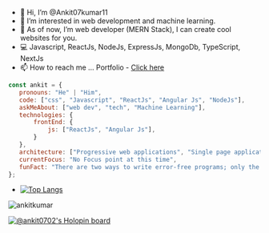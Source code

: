 - 👋 Hi, I’m @Ankit07kumar11
- 👀 I’m interested in web development and machine learning.
- 🌱 As of now, I’m web developer (MERN Stack), I can create cool websites for you.
- 💻 Javascript, ReactJs, NodeJs, ExpressJs, MongoDb, TypeScript, NextJs
- 📫 How to reach me ... Portfolio - [Click here](https://ankit0702.carrd.co)

 ```javascript
const ankit = {
    pronouns: "He" | "Him",
    code: ["css", "Javascript", "ReactJs", "Angular Js", "NodeJs"],
    askMeAbout: ["web dev", "tech", "Machine Learning"],
    technologies: {
        frontEnd: {
            js: ["ReactJs", "Angular Js"],
        }
    },
    architecture: ["Progressive web applications", "Single page applications"],
    currentFocus: "No Focus point at this time",
    funFact: "There are two ways to write error-free programs; only the third one works"
};
```
  
- [![Top Langs](https://github-readme-stats.vercel.app/api/top-langs/?username=Ankit07kumar11&layout=donut)](https://github.com/Ankit07kumar11/github-readme-stats)
  
<p align="left">
  <img
    src="https://komarev.com/ghpvc/?username=Ankit07kumar11"
    alt="ankitkumar"
  />
</p>

<!---
Ankit07kumar11/Ankit07kumar11 is a ✨ special ✨ repository because its `README.md` (this file) appears on your GitHub profile.
You can click the Preview link to take a look at your changes.
--->

[![@ankit0702's Holopin board](https://holopin.io/api/user/board?user=ankit0702)](https://holopin.io/@ankit0702)
